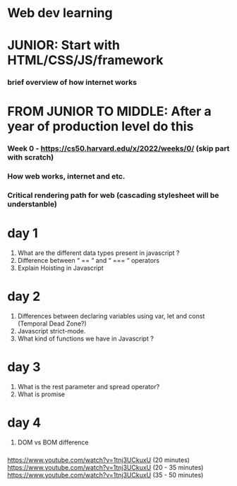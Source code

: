 # Web dev learning 
# JUNIOR: Start with HTML/CSS/JS/framework
### brief overview of how internet works

# FROM JUNIOR TO MIDDLE: After a year of production level do this 

### Week 0 - https://cs50.harvard.edu/x/2022/weeks/0/ (skip part with scratch)
### How web works, internet and etc.
### Critical rendering path for web (cascading stylesheet will be understanble)


# day 1

1. What are the different data types present in javascript ?
2. Difference between “ == “ and “ === “ operators
3. Explain Hoisting in Javascript

# day 2 

1. Differences between declaring variables using var, let and const (Temporal Dead Zone?)
2. Javascript strict-mode.
3. What kind of functions we have in Javascript ?

# day 3 
1. What is the rest parameter and spread operator?
2. What is promise

# day 4
1. DOM vs BOM difference 


### 
https://www.youtube.com/watch?v=1tnj3UCkuxU (20 minutes)
https://www.youtube.com/watch?v=1tnj3UCkuxU (20 - 35 minutes)
https://www.youtube.com/watch?v=1tnj3UCkuxU (35 - 50 minutes)
